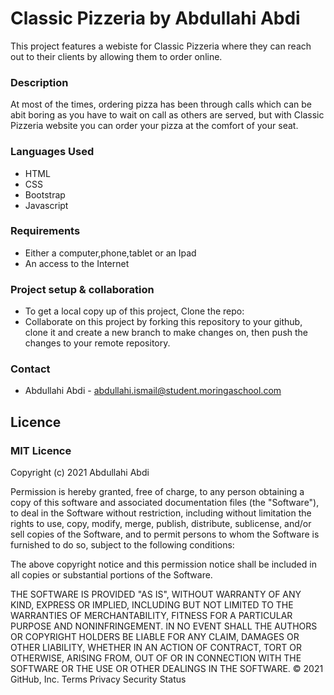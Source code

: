 # Classic Pizzeria by Abdullahi Abdi
This project features a webiste for Classic Pizzeria where they can reach out to their clients by allowing them to order online.

###  Description
At most of the times, ordering pizza has been through calls which can be abit boring as you have to wait on call as others are served, but with Classic Pizzeria website you can order your pizza at the comfort of your seat.
### Languages Used
* HTML
* CSS
* Bootstrap
* Javascript

### Requirements
* Either a computer,phone,tablet or an Ipad
* An access to the Internet

 ### Project setup & collaboration
 * To get a local copy up of this project, Clone the repo:
 * Collaborate on this project by forking this repository to your github, clone it and create a new branch to make changes on, then push the changes to your remote repository.

 ### Contact
 * Abdullahi Abdi - abdullahi.ismail@student.moringaschool.com

## Licence
### MIT Licence

Copyright (c) 2021 Abdullahi Abdi

Permission is hereby granted, free of charge, to any person obtaining
a copy of this software and associated documentation files (the
"Software"), to deal in the Software without restriction, including
without limitation the rights to use, copy, modify, merge, publish,
distribute, sublicense, and/or sell copies of the Software, and to
permit persons to whom the Software is furnished to do so, subject to
the following conditions:

The above copyright notice and this permission notice shall be
included in all copies or substantial portions of the Software.

THE SOFTWARE IS PROVIDED "AS IS", WITHOUT WARRANTY OF ANY KIND,
EXPRESS OR IMPLIED, INCLUDING BUT NOT LIMITED TO THE WARRANTIES OF
MERCHANTABILITY, FITNESS FOR A PARTICULAR PURPOSE AND
NONINFRINGEMENT. IN NO EVENT SHALL THE AUTHORS OR COPYRIGHT HOLDERS BE
LIABLE FOR ANY CLAIM, DAMAGES OR OTHER LIABILITY, WHETHER IN AN ACTION
OF CONTRACT, TORT OR OTHERWISE, ARISING FROM, OUT OF OR IN CONNECTION
WITH THE SOFTWARE OR THE USE OR OTHER DEALINGS IN THE SOFTWARE.
© 2021 GitHub, Inc.
Terms
Privacy
Security
Status



